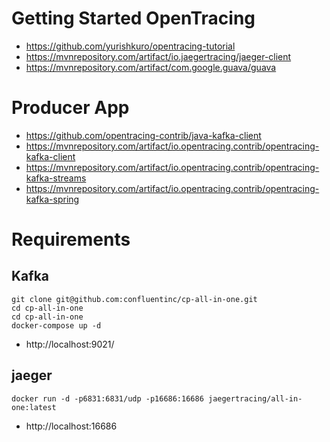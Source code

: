 # Getting Started OpenTracing

- https://github.com/yurishkuro/opentracing-tutorial
- https://mvnrepository.com/artifact/io.jaegertracing/jaeger-client
- https://mvnrepository.com/artifact/com.google.guava/guava

# Producer App
- https://github.com/opentracing-contrib/java-kafka-client
- https://mvnrepository.com/artifact/io.opentracing.contrib/opentracing-kafka-client
- https://mvnrepository.com/artifact/io.opentracing.contrib/opentracing-kafka-streams
- https://mvnrepository.com/artifact/io.opentracing.contrib/opentracing-kafka-spring

# Requirements
## Kafka
```shell script
git clone git@github.com:confluentinc/cp-all-in-one.git
cd cp-all-in-one
cd cp-all-in-one
docker-compose up -d
```

- http://localhost:9021/

## jaeger
```shell script
docker run -d -p6831:6831/udp -p16686:16686 jaegertracing/all-in-one:latest
```

- http://localhost:16686